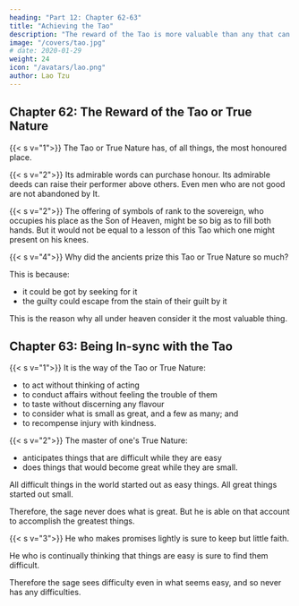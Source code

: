```yaml
---
heading: "Part 12: Chapter 62-63"
title: "Achieving the Tao"
description: "The reward of the Tao is more valuable than any that can be purchased"
image: "/covers/tao.jpg"
# date: 2020-01-29
weight: 24
icon: "/avatars/lao.png"
author: Lao Tzu
---
```




## Chapter 62: The Reward of the Tao or True Nature

{{< s v="1">}} The Tao or True Nature <!-- or True Nature --> has, of all things, the most honoured place.
<!-- No treasures give good men so rich a grace;
Bad men it guards, and doth their ill efface. -->


{{< s v="2">}} Its admirable words can purchase honour. Its admirable deeds can raise their performer above others. Even men who are not good are not abandoned by It.


{{< s v="2">}} The offering of symbols of rank to the sovereign, who occupies his place as the Son of Heaven, might be so big as to fill both hands. But it would not be equal to a lesson of this Tao which one might present on his knees.

<!-- , and he has appointed his three ducal ministers, though a prince were to send in a round symbol-of-rank large enough to fill both the hands, and that as the precursor of the team of horses in the court-yard, such an offering would not be , . -->

{{< s v="4">}} Why did the ancients prize this Tao or True Nature so much? 

This is because:
- it could be got by seeking for it
- the guilty could escape from the stain of their guilt by it

This is the reason why all under heaven consider it the most valuable thing.


## Chapter 63: Being In-sync with the Tao

{{< s v="1">}} It is the way of the Tao or True Nature:
- to act without thinking of acting
- to conduct affairs without feeling the trouble of them
- to taste without discerning any flavour
- to consider what is small as great, and a few as many; and 
- to recompense injury with kindness.


{{< s v="2">}} The master of one's True Nature:
- anticipates things that are difficult while they are easy
- does things that would become great while they are small. 

All difficult things in the world started out as easy things.<!-- are sure to arise from a previous state in which they were easy. -->
All great things started out<!--   from one in which they were --> small. 

Therefore, the sage never does what is great. But he is able on that account to accomplish the greatest things.


{{< s v="3">}} He who makes promises lightly is sure to keep but little faith. 

He who is continually thinking that things are easy is sure to find them difficult. 

Therefore the sage sees difficulty even in what seems easy, and so never has any difficulties.
